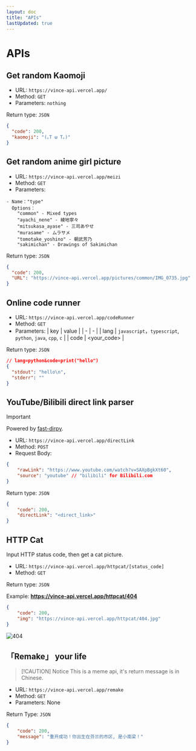 ```yaml
---
layout: doc
title: "APIs"
lastUpdated: true
---
```


# APIs

## Get random Kaomoji

- URL: `https://vince-api.vercel.app/`
- Method: `GET`
- Parameters: `nothing`

Return type: `JSON`

```json
{
  "code": 200,
  "kaomoji": "(｡T ω T｡)"
}
```

## Get random anime girl picture

- URL: `https://vince-api.vercel.app/meizi`
- Method: `GET`
- Parameters:

```
- Name："type"
  Options：
    "common" - Mixed types
    "ayachi_nene" - 綾地寧々
    "mitsukasa_ayase" - 三司あやせ
    "murasame" - ムラサメ
    "tomotake_yoshino" - 朝武芳乃
    "sakimichan" - Drawings of Sakimichan
```

Return type: `JSON`

```json
{
  "code": 200,
  "URL": "https://vince-api.vercel.app/pictures/common/IMG_0735.jpg"
}
```

## Online code runner

- URL: `https://vince-api.vercel.app/codeRunner`
- Method: `GET`
- Parameters:
  | key | value |
  | - | - |
  | lang | `javascript`，`typescript`, `python`, `java`, `cpp`, `c` |
  | code | <your_code> |

Return type: `JSON`

```json
// lang=python&code=print("hello")
{
  "stdout": "hello\n",
  "stderr": ""
}
```

## YouTube/Bilibili direct link parser

> [!IMPORTANT]
> Powered by [fast-dirpy](https://github.com/Vincent-the-gamer/fast-dirpy).

- URL: `https://vince-api.vercel.app/directLink`
- Method: `POST`
- Request Body:

```json
{
    "rawLink": "https://www.youtube.com/watch?v=SAXpBgkXt60",
    "source": "youtube" // "bilibili" for Bilibili.com
}
```

Return type: `JSON`

```json
{
    "code": 200,
    "directLink": "<direct_link>"
}
```

## HTTP Cat

Input HTTP status code, then get a cat picture.

- URL: `https://vince-api.vercel.app/httpcat/[status_code]`
- Method: `GET`

Return type: `JSON`

Example: **https://vince-api.vercel.app/httpcat/404**

```json
{
    "code": 200,
    "img": "https://vince-api.vercel.app/httpcat/404.jpg"
}
```

![404](/imgs/404.jpeg)

## 「Remake」 your life

> [!CAUTION] Notice
> This is a meme api, it's return message is in Chinese.

- URL: `https://vince-api.vercel.app/remake`
- Method: `GET`
- Parameters: None

Return Type: `JSON`

```json
{
    "code": 200,
    "message": "重开成功！你出生在芬兰的市区, 是小南梁！"
}
```